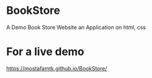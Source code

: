 # BookStore
A Demo Book Store Website an Application on html, css
# For a live demo 
https://mostafamtk.github.io/BookStore/
